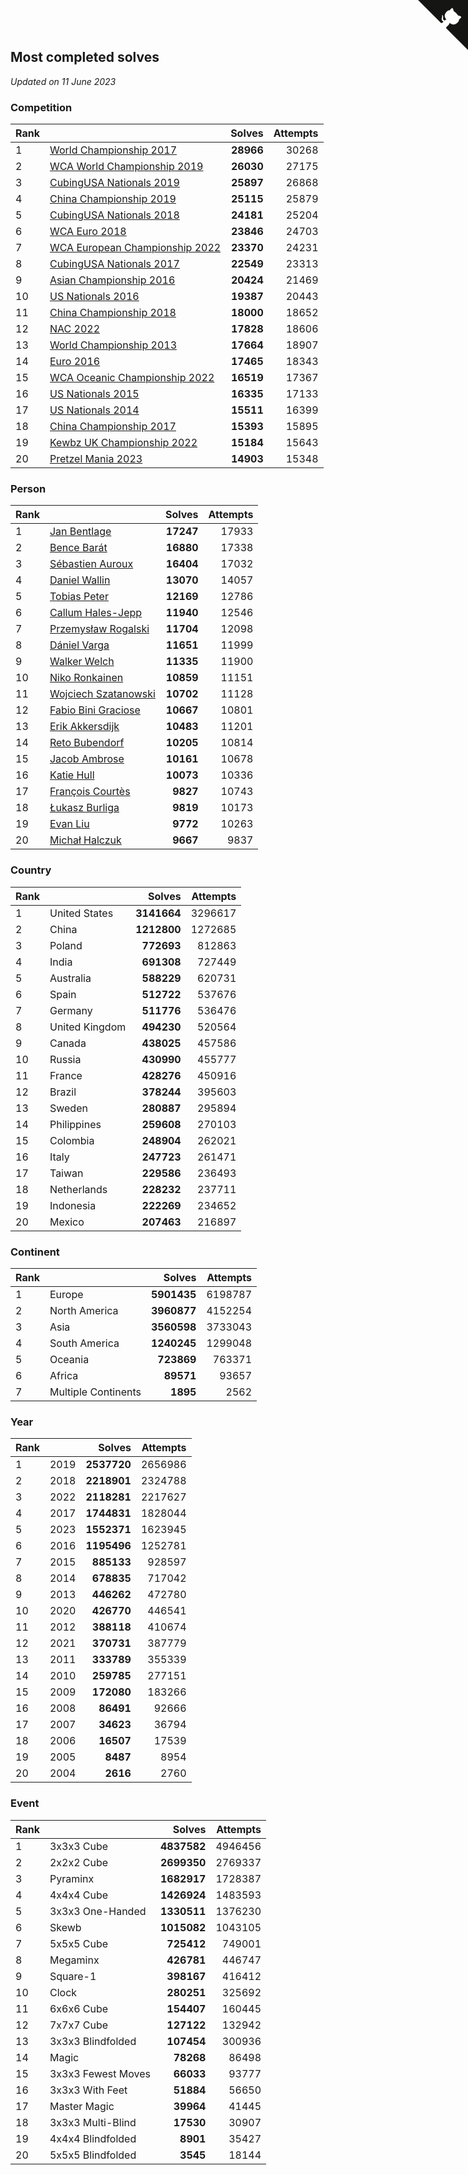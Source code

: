 ## Most completed solves

*Updated on 11 June 2023*


### Competition

| Rank |  | Solves | Attempts |
| :--- | :--- | ---: | ---: |
| 1 | [World Championship 2017](https://www.worldcubeassociation.org/competitions/WC2017) | **28966** | 30268 |
| 2 | [WCA World Championship 2019](https://www.worldcubeassociation.org/competitions/WC2019) | **26030** | 27175 |
| 3 | [CubingUSA Nationals 2019](https://www.worldcubeassociation.org/competitions/CubingUSANationals2019) | **25897** | 26868 |
| 4 | [China Championship 2019](https://www.worldcubeassociation.org/competitions/ChinaChampionship2019) | **25115** | 25879 |
| 5 | [CubingUSA Nationals 2018](https://www.worldcubeassociation.org/competitions/CubingUSANationals2018) | **24181** | 25204 |
| 6 | [WCA Euro 2018](https://www.worldcubeassociation.org/competitions/Euro2018) | **23846** | 24703 |
| 7 | [WCA European Championship 2022](https://www.worldcubeassociation.org/competitions/Euro2022) | **23370** | 24231 |
| 8 | [CubingUSA Nationals 2017](https://www.worldcubeassociation.org/competitions/CubingUSANationals2017) | **22549** | 23313 |
| 9 | [Asian Championship 2016](https://www.worldcubeassociation.org/competitions/AsianChampionship2016) | **20424** | 21469 |
| 10 | [US Nationals 2016](https://www.worldcubeassociation.org/competitions/USNationals2016) | **19387** | 20443 |
| 11 | [China Championship 2018](https://www.worldcubeassociation.org/competitions/ChinaChampionship2018) | **18000** | 18652 |
| 12 | [NAC 2022](https://www.worldcubeassociation.org/competitions/NAC2022) | **17828** | 18606 |
| 13 | [World Championship 2013](https://www.worldcubeassociation.org/competitions/WC2013) | **17664** | 18907 |
| 14 | [Euro 2016](https://www.worldcubeassociation.org/competitions/Euro2016) | **17465** | 18343 |
| 15 | [WCA Oceanic Championship 2022](https://www.worldcubeassociation.org/competitions/OC2022) | **16519** | 17367 |
| 16 | [US Nationals 2015](https://www.worldcubeassociation.org/competitions/USNationals2015) | **16335** | 17133 |
| 17 | [US Nationals 2014](https://www.worldcubeassociation.org/competitions/USNationals2014) | **15511** | 16399 |
| 18 | [China Championship 2017](https://www.worldcubeassociation.org/competitions/ChinaChampionship2017) | **15393** | 15895 |
| 19 | [Kewbz UK Championship 2022](https://www.worldcubeassociation.org/competitions/KewbzUKChampionship2022) | **15184** | 15643 |
| 20 | [Pretzel Mania 2023](https://www.worldcubeassociation.org/competitions/PretzelMania2023) | **14903** | 15348 |

### Person

| Rank |  | Solves | Attempts |
| :--- | :--- | ---: | ---: |
| 1 | [Jan Bentlage](https://www.worldcubeassociation.org/persons/2010BENT01) | **17247** | 17933 |
| 2 | [Bence Barát](https://www.worldcubeassociation.org/persons/2008BARA01) | **16880** | 17338 |
| 3 | [Sébastien Auroux](https://www.worldcubeassociation.org/persons/2008AURO01) | **16404** | 17032 |
| 4 | [Daniel Wallin](https://www.worldcubeassociation.org/persons/2013WALL03) | **13070** | 14057 |
| 5 | [Tobias Peter](https://www.worldcubeassociation.org/persons/2014PETE03) | **12169** | 12786 |
| 6 | [Callum Hales-Jepp](https://www.worldcubeassociation.org/persons/2012HALE01) | **11940** | 12546 |
| 7 | [Przemysław Rogalski](https://www.worldcubeassociation.org/persons/2013ROGA02) | **11704** | 12098 |
| 8 | [Dániel Varga](https://www.worldcubeassociation.org/persons/2008VARG01) | **11651** | 11999 |
| 9 | [Walker Welch](https://www.worldcubeassociation.org/persons/2011WELC01) | **11335** | 11900 |
| 10 | [Niko Ronkainen](https://www.worldcubeassociation.org/persons/2010RONK01) | **10859** | 11151 |
| 11 | [Wojciech Szatanowski](https://www.worldcubeassociation.org/persons/2011SZAT01) | **10702** | 11128 |
| 12 | [Fabio Bini Graciose](https://www.worldcubeassociation.org/persons/2010GRAC02) | **10667** | 10801 |
| 13 | [Erik Akkersdijk](https://www.worldcubeassociation.org/persons/2005AKKE01) | **10483** | 11201 |
| 14 | [Reto Bubendorf](https://www.worldcubeassociation.org/persons/2012BUBE01) | **10205** | 10814 |
| 15 | [Jacob Ambrose](https://www.worldcubeassociation.org/persons/2010AMBR01) | **10161** | 10678 |
| 16 | [Katie Hull](https://www.worldcubeassociation.org/persons/2010HULL01) | **10073** | 10336 |
| 17 | [François Courtès](https://www.worldcubeassociation.org/persons/2008COUR01) | **9827** | 10743 |
| 18 | [Łukasz Burliga](https://www.worldcubeassociation.org/persons/2013BURL01) | **9819** | 10173 |
| 19 | [Evan Liu](https://www.worldcubeassociation.org/persons/2009LIUE01) | **9772** | 10263 |
| 20 | [Michał Halczuk](https://www.worldcubeassociation.org/persons/2006HALC01) | **9667** | 9837 |

### Country

| Rank |  | Solves | Attempts |
| :--- | :--- | ---: | ---: |
| 1 | United States | **3141664** | 3296617 |
| 2 | China | **1212800** | 1272685 |
| 3 | Poland | **772693** | 812863 |
| 4 | India | **691308** | 727449 |
| 5 | Australia | **588229** | 620731 |
| 6 | Spain | **512722** | 537676 |
| 7 | Germany | **511776** | 536476 |
| 8 | United Kingdom | **494230** | 520564 |
| 9 | Canada | **438025** | 457586 |
| 10 | Russia | **430990** | 455777 |
| 11 | France | **428276** | 450916 |
| 12 | Brazil | **378244** | 395603 |
| 13 | Sweden | **280887** | 295894 |
| 14 | Philippines | **259608** | 270103 |
| 15 | Colombia | **248904** | 262021 |
| 16 | Italy | **247723** | 261471 |
| 17 | Taiwan | **229586** | 236493 |
| 18 | Netherlands | **228232** | 237711 |
| 19 | Indonesia | **222269** | 234652 |
| 20 | Mexico | **207463** | 216897 |

### Continent

| Rank |  | Solves | Attempts |
| :--- | :--- | ---: | ---: |
| 1 | Europe | **5901435** | 6198787 |
| 2 | North America | **3960877** | 4152254 |
| 3 | Asia | **3560598** | 3733043 |
| 4 | South America | **1240245** | 1299048 |
| 5 | Oceania | **723869** | 763371 |
| 6 | Africa | **89571** | 93657 |
| 7 | Multiple Continents | **1895** | 2562 |

### Year

| Rank |  | Solves | Attempts |
| :--- | :--- | ---: | ---: |
| 1 | 2019 | **2537720** | 2656986 |
| 2 | 2018 | **2218901** | 2324788 |
| 3 | 2022 | **2118281** | 2217627 |
| 4 | 2017 | **1744831** | 1828044 |
| 5 | 2023 | **1552371** | 1623945 |
| 6 | 2016 | **1195496** | 1252781 |
| 7 | 2015 | **885133** | 928597 |
| 8 | 2014 | **678835** | 717042 |
| 9 | 2013 | **446262** | 472780 |
| 10 | 2020 | **426770** | 446541 |
| 11 | 2012 | **388118** | 410674 |
| 12 | 2021 | **370731** | 387779 |
| 13 | 2011 | **333789** | 355339 |
| 14 | 2010 | **259785** | 277151 |
| 15 | 2009 | **172080** | 183266 |
| 16 | 2008 | **86491** | 92666 |
| 17 | 2007 | **34623** | 36794 |
| 18 | 2006 | **16507** | 17539 |
| 19 | 2005 | **8487** | 8954 |
| 20 | 2004 | **2616** | 2760 |

### Event

| Rank |  | Solves | Attempts |
| :--- | :--- | ---: | ---: |
| 1 | 3x3x3 Cube | **4837582** | 4946456 |
| 2 | 2x2x2 Cube | **2699350** | 2769337 |
| 3 | Pyraminx | **1682917** | 1728387 |
| 4 | 4x4x4 Cube | **1426924** | 1483593 |
| 5 | 3x3x3 One-Handed | **1330511** | 1376230 |
| 6 | Skewb | **1015082** | 1043105 |
| 7 | 5x5x5 Cube | **725412** | 749001 |
| 8 | Megaminx | **426781** | 446747 |
| 9 | Square-1 | **398167** | 416412 |
| 10 | Clock | **280251** | 325692 |
| 11 | 6x6x6 Cube | **154407** | 160445 |
| 12 | 7x7x7 Cube | **127122** | 132942 |
| 13 | 3x3x3 Blindfolded | **107454** | 300936 |
| 14 | Magic | **78268** | 86498 |
| 15 | 3x3x3 Fewest Moves | **66033** | 93777 |
| 16 | 3x3x3 With Feet | **51884** | 56650 |
| 17 | Master Magic | **39964** | 41445 |
| 18 | 3x3x3 Multi-Blind | **17530** | 30907 |
| 19 | 4x4x4 Blindfolded | **8901** | 35427 |
| 20 | 5x5x5 Blindfolded | **3545** | 18144 |


<a href="https://github.com/JustinTimeCuber/wca_statistics" class="github-corner" aria-label="View source on Github"><svg width="80" height="80" viewBox="0 0 250 250" style="fill:#151513; color:#fff; position: absolute; top: 0; border: 0; right: 0;" aria-hidden="true"><path d="M0,0 L115,115 L130,115 L142,142 L250,250 L250,0 Z"></path><path d="M128.3,109.0 C113.8,99.7 119.0,89.6 119.0,89.6 C122.0,82.7 120.5,78.6 120.5,78.6 C119.2,72.0 123.4,76.3 123.4,76.3 C127.3,80.9 125.5,87.3 125.5,87.3 C122.9,97.6 130.6,101.9 134.4,103.2" fill="currentColor" style="transform-origin: 130px 106px;" class="octo-arm"></path><path d="M115.0,115.0 C114.9,115.1 118.7,116.5 119.8,115.4 L133.7,101.6 C136.9,99.2 139.9,98.4 142.2,98.6 C133.8,88.0 127.5,74.4 143.8,58.0 C148.5,53.4 154.0,51.2 159.7,51.0 C160.3,49.4 163.2,43.6 171.4,40.1 C171.4,40.1 176.1,42.5 178.8,56.2 C183.1,58.6 187.2,61.8 190.9,65.4 C194.5,69.0 197.7,73.2 200.1,77.6 C213.8,80.2 216.3,84.9 216.3,84.9 C212.7,93.1 206.9,96.0 205.4,96.6 C205.1,102.4 203.0,107.8 198.3,112.5 C181.9,128.9 168.3,122.5 157.7,114.1 C157.9,116.9 156.7,120.9 152.7,124.9 L141.0,136.5 C139.8,137.7 141.6,141.9 141.8,141.8 Z" fill="currentColor" class="octo-body"></path></svg></a><style>.github-corner:hover .octo-arm{animation:octocat-wave 560ms ease-in-out}@keyframes octocat-wave{0%,100%{transform:rotate(0)}20%,60%{transform:rotate(-25deg)}40%,80%{transform:rotate(10deg)}}@media (max-width:500px){.github-corner:hover .octo-arm{animation:none}.github-corner .octo-arm{animation:octocat-wave 560ms ease-in-out}}</style>
